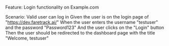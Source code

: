 Feature: Login functionality on Example.com

  Scenario: Valid user can log in
    Given the user is on the login page of "https://dev.faretrack.ai/"
    When the user enters the username "testuser" and the password "Password123"
    And the user clicks on the "Login" button
    Then the user should be redirected to the dashboard page with the title "Welcome, testuser"

